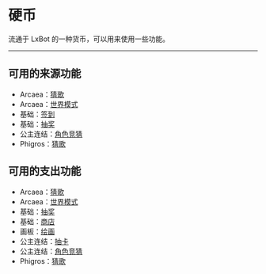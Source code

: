 # 硬币
流通于 LxBot 的一种货币，可以用来使用一些功能。

---

## 可用的来源功能
- Arcaea：[猜歌](/module/arcaea/#猜歌)
- Arcaea：[世界模式](/module/arcaea/#世界模式)
- 基础：[签到](/module/base/#签到)
- 基础：[抽奖](/module/base/#抽奖)
- 公主连结：[角色竞猜](/module/pcr/#角色竞猜)
- Phigros：[猜歌](/module/phigros/#猜歌)

## 可用的支出功能
- Arcaea：[猜歌](/module/arcaea/#猜歌)
- Arcaea：[世界模式](/module/arcaea/#世界模式)
- 基础：[抽奖](/module/base/#抽奖)
- 基础：[商店](/module/base/#商店)
- 画板：[绘画](/module/paint/#绘画)
- 公主连结：[抽卡](/module/pcr/#抽卡)
- 公主连结：[角色竞猜](/module/pcr/#角色竞猜)
- Phigros：[猜歌](/module/phigros/#猜歌)
